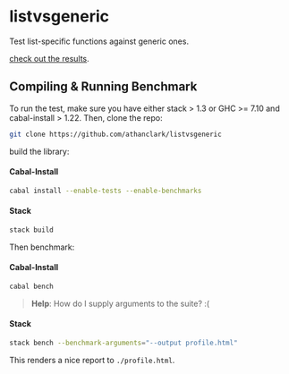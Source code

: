 listvsgeneric
=============

Test list-specific functions against generic ones.

[check out the results](https://htmlpreview.github.io/?https://github.com/athanclark/listvsgeneric/blob/master/profile.html).

## Compiling & Running Benchmark

To run the test, make sure you have either stack > 1.3 or GHC >= 7.10 and cabal-install > 1.22.
Then, clone the repo:

```bash
git clone https://github.com/athanclark/listvsgeneric
```

build the library:

#### Cabal-Install

```bash
cabal install --enable-tests --enable-benchmarks
```

#### Stack

```bash
stack build
```

Then benchmark:

#### Cabal-Install

```bash
cabal bench
```

> __Help__: How do I supply arguments to the suite? :(

#### Stack

```bash
stack bench --benchmark-arguments="--output profile.html"
```

This renders a nice report to `./profile.html`.
